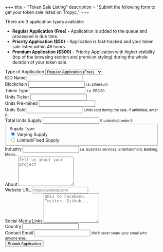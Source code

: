 +++
title = "Token Sale Listing"
description = "Submit the following form to get your token sale listed on Tropyc."
+++

<div class="w-75 mx-auto mb-5">
  <p>There are 3 application types available:</p>
  <ul>
    <li><strong>Regular Application (Free)</strong> - Application is added to the queue and processed in due time.</li>
    <li><strong>Priority Application ($50)</strong> - Application is fast-tracked and your token sale listed within 48 hours.</li>
    <li><strong>Premium Application ($300)</strong> - Priority Application with higher visibility (top of the browsing section and premium styling) during the whole duration of your token sale.</li>
  </ul>
</div>
<div class="container">
  <div class="row justify-content-center">
    <div class="col-lg-6">
      <form action="https://formspree.io/tokensale@tropyc.co" method="POST" class="border rounded p-4">
        <div class="form-group">
          <label for="applicationType">Type of Application</label>
          <select name="applicationType" class="form-control" id="applicationType">
            <option>Regular Application (Free)</option>
            <option>Priority Application ($50)</option>
            <option>Premium Application ($300)</option>
          </select>
        </div>
        <div class="form-group">
          <label for="name">ICO Name</label>
          <input type="text" name="name" class="form-control form-control-sm" id="name">
        </div>
        <div class="form-group">
          <label for="blockchain">Blockchain</label>
          <input type="text" name="blockchain" class="form-control form-control-sm" id="blockchain" aria-describedby="blockchainHelp">
          <small id="blockchainHelp" class="form-text text-muted">i.e. Ethereum</small>
        </div>
        <div class="form-group">
          <label for="tokenType">Token Type</label>
          <input type="text" name="tokenType" class="form-control form-control-sm" id="tokenType" aria-describedby="tokenTypeHelp">
          <small id="tokenTypeHelp" class="form-text text-muted">i.e. ERC20</small>
        </div>
        <div class="form-group">
          <label for="ticker">Units Ticker</label>
          <input type="text" name="ticker" class="form-control form-control-sm" id="ticker">
        </div>
        <div class="form-group">
          <label for="premined">Units Pre-mined</label>
          <input type="number" name="premined" class="form-control form-control-sm" id="premined">
        </div>
        <div class="form-group">
          <label for="unitsSold">Units Sold</label>
          <input type="number" name="unitsSold" class="form-control form-control-sm" id="unitsSold" aria-describedby="unitsSoldHelp">
          <small id="unitsSoldHelp" class="form-text text-muted">Units sold during the sale. If unlimited, enter 0</small>
        </div>
        <div class="form-group">
          <label for="totalSupply">Total Units Supply</label>
          <input type="number" name="totalSupply" class="form-control form-control-sm" id="totalSupply" aria-describedby="totalSupplyHelp">
          <small id="totalSupplyHelp" class="form-text text-muted">If unlimited, enter 0</small>
        </div>
        <fieldset class="form-group">
          <label>Supply Type</label>
          <div class="form-check">
            <label class="form-check-label">
              <input class="form-check-input" type="radio" name="supplyType" id="supplyType" value="Varying Supply" checked>
              Varying Supply
            </label>
          </div>
          <div class="form-check">
            <label class="form-check-label">
              <input class="form-check-input" type="radio" name="supplyType" id="supplyType" value="Limited/Fixed Supply">
              Limited/Fixed Supply
            </label>
          </div>
        </fieldset>
        <div class="form-group">
          <label for="industry">Industry</label>
          <input type="text" name="industry" class="form-control form-control-sm" id="industry" aria-describedby="industryHelp">
          <small id="industryHelp" class="form-text text-muted">i.e. Business services, Entertainment, Banking, Media...</small>
        </div>
        <div class="form-group">
          <label for="about">About</label>
          <textarea class="form-control form-control-sm" id="about" rows="6" placeholder="Tell us about your project"></textarea>
        </div>
        <div class="form-group">
          <label for="websiteUrl">Website URL</label>
          <input type="url" name="websiteUrl" class="form-control form-control-sm" id="websiteUrl" placeholder="https://website.com">
        </div>
        <div class="form-group">
          <label for="about">Social Media Links</label>
          <textarea class="form-control form-control-sm" id="about" rows="6" placeholder="URLs to Facebook, Twitter, Github..."></textarea>
        </div>
        <div class="form-group">
          <label for="country">Country</label>
          <input type="text" name="country" class="form-control form-control-sm" id="country">
        </div>
        <div class="form-group">
          <label for="email">Contact Email</label>
          <input type="email" name="_replyto" class="form-control form-control-sm" id="email" aria-describedby="emailHelp">
          <small id="emailHelp" class="form-text text-muted">We'll never share your email with anyone else.</small>
        </div>
        <input type="hidden" name="_subject" value="Token Sale Listing - New submission" />
        <button type="submit" class="btn btn-primary d-block mx-auto">Submit Application</button>
      </form>
    </div>
  </div>
</div>
